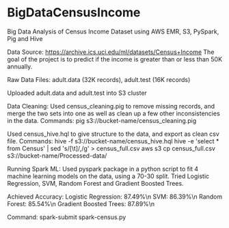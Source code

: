 # BigDataCensusIncome
Big Data Analysis of Census Income Dataset using AWS EMR, S3, PySpark, Pig and Hive

Data Source: https://archive.ics.uci.edu/ml/datasets/Census+Income
The goal of the project is to predict if the income is greater than or less than 50K annually.

Raw Data Files: adult.data (32K records), adult.test (16K records)

Uploaded adult.data and adult.test into S3 cluster

Data Cleaning:
Used census_cleaning.pig to remove missing records, and merge the two sets into one as well as clean up a few other inconsistencies in the data.
Commands: 
pig s3://bucket-name/census_cleaning.pig

Used census_hive.hql to give structure to the data, and export as clean csv file.
Commands:
hive -f s3://bucket-name/census_hive.hql
hive -e 'select * from Census' | sed 's/[\t]/,/g' > census_full.csv
aws s3 cp census_full.csv s3://bucket-name/Processed-data/

Running Spark ML:
Used pyspark package in a python script to fit 4 machine learning models on the data, using a 70-30 split.
Tried Logistic Regression, SVM, Random Forest and Gradient Boosted Trees.

Achieved Accuracy:
Logistic Regression:    87.49%\n
SVM:                    86.39%\n
Random Forest:          85.54%\n
Gradient Boosted Trees: 87.89%\n

Command:
spark-submit spark-census.py
